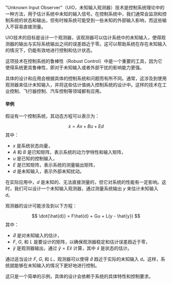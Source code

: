 "Unknown Input Observer"（UIO，未知输入观测器）技术是控制系统理论中的一种方法，用于估计系统中未知的输入信号。在控制系统中，我们通常会监测和控制系统的状态和输出，但有时候系统可能受到一些未知的外部输入影响，而这些输入不容易直接测量。

UIO技术的目标是设计一个观测器，该观测器可以估计系统中的未知输入，使得观测器的输出与实际系统输出之间的误差趋近于零。这可以帮助系统在存在未知输入的情况下，仍能有效地进行控制和估计状态。

这项技术在控制系统的鲁棒性（Robust Control）中是一个重要的工具，因为它使得系统更具鲁棒性，即对于未知输入或者外部干扰的影响能力更强。

具体的设计和应用会根据具体的控制系统和问题而有所不同。通常，这涉及到使用观测器来估计未知输入，并将这些估计值纳入控制系统的设计中。这样的技术在工业控制、飞行器控制、汽车控制等领域都有应用。

#### 举例

假设有一个控制系统，其动态方程可以表示为：

$$
\dot{x} = Ax + Bu + Ed 
$$
其中：
- $x$ 是系统状态向量，
- $A$ 和 $B$ 是已知矩阵，表示系统的动力学特性和输入矩阵，
- $u$ 是已知的控制输入，
- $E$ 是已知矩阵，表示系统的测量输出矩阵，
- $d$ 是未知输入，表示外部未知扰动。

在实际应用中，$d$ 是未知的、无法直接测量的，但它对系统的性能有一定影响。这时，我们可以设计一个未知输入观测器，通过测量系统输出 $y$ 来估计未知输入 $d$。

观测器的设计可能涉及到以下方程：

$$
 \dot{\hat{d}} = F\hat{d} + Gu + L(y - \hat{y}) 
$$
其中：
- $\hat{d}$ 是对未知输入的估计，
- $F$, $G$, 和 $L$ 是要设计的矩阵，以确保观测器稳定和估计误差趋近于零，
- $\hat{y}$ 是观测器输出，通过 $\hat{y} = E\hat{x}$ 计算，其中 $\hat{x}$ 是状态的估计。

通过适当设计 $F$, $G$, 和 $L$，观测器可以使得 $\hat{d}$ 趋近于实际的未知输入 $d$。这样，系统就能够在未知输入的情况下更好地进行控制。

这只是一个简单的示例，具体的设计会依赖于系统的具体特性和控制要求。